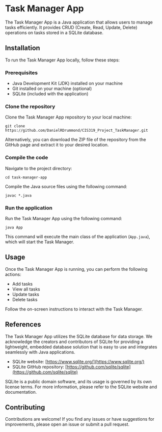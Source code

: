 # Task Manager App

The Task Manager App is a Java application that allows users to manage tasks efficiently. It provides CRUD (Create, Read, Update, Delete) operations on tasks stored in a SQLite database.

## Installation

To run the Task Manager App locally, follow these steps:

### Prerequisites

- Java Development Kit (JDK) installed on your machine
- Git installed on your machine (optional)
- SQLite (included with the application)

### Clone the repository

Clone the Task Manager App repository to your local machine:

```
git clone https://github.com/DanielRDrummond/CIS319_Project_TaskManager.git
```

Alternatively, you can download the ZIP file of the repository from the GitHub page and extract it to your desired location.

### Compile the code

Navigate to the project directory:

```
cd task-manager-app
```

Compile the Java source files using the following command:

```
javac *.java
```

### Run the application

Run the Task Manager App using the following command:

```
java App
```

This command will execute the main class of the application (`App.java`), which will start the Task Manager.

## Usage

Once the Task Manager App is running, you can perform the following actions:

- Add tasks
- View all tasks
- Update tasks
- Delete tasks

Follow the on-screen instructions to interact with the Task Manager.

## References

The Task Manager App utilizes the SQLite database for data storage. We acknowledge the creators and contributors of SQLite for providing a lightweight, embedded database solution that is easy to use and integrates seamlessly with Java applications.

- SQLite website: [https://www.sqlite.org/](https://www.sqlite.org/)
- SQLite GitHub repository: [https://github.com/sqlite/sqlite](https://github.com/sqlite/sqlite)

SQLite is a public domain software, and its usage is governed by its own license terms. For more information, please refer to the SQLite website and documentation.


## Contributing

Contributions are welcome! If you find any issues or have suggestions for improvements, please open an issue or submit a pull request.

